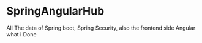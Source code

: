 # SpringAngularHub
 All The data of Spring boot, Spring Security, also the frontend side Angular what i Done
